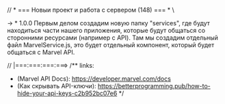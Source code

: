// * === Новыи проект и работа с сервером (148) === * \\

-> * 1.0.0 Первым делом создадим новую папку "services", где будут находиться части нашего приложения, которые будут общаться со сторонними ресурсами (например с API). Там мы создадим отдельный файл MarvelService.js, это будет отдельный компонент, который будет общаться с Marvel API.

<!-- todo: Перейдём в [projects\react-marvel-wiki\src\services\MarvelService.js] -->

// |===:===:===:===>
/** links:
*  (Marvel API Docs): https://developer.marvel.com/docs
*  (Как скрывать API-ключи): https://betterprogramming.pub/how-to-hide-your-api-keys-c2b952bc07e6
*/
